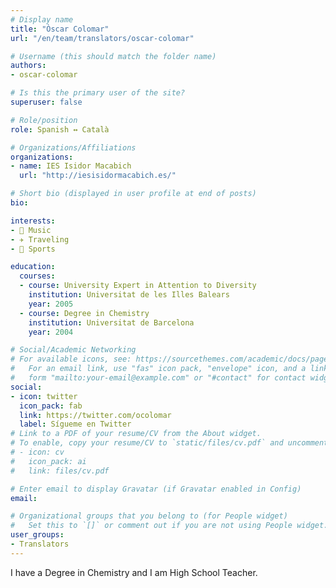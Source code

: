 ```yaml
---
# Display name
title: "Òscar Colomar"
url: "/en/team/translators/oscar-colomar"

# Username (this should match the folder name)
authors:
- oscar-colomar

# Is this the primary user of the site?
superuser: false

# Role/position
role: Spanish ↔️ Català

# Organizations/Affiliations
organizations:
- name: IES Isidor Macabich
  url: "http://iesisidormacabich.es/"

# Short bio (displayed in user profile at end of posts)
bio:

interests:
- 🎸 Music
- ✈️ Traveling
- 🏃 Sports

education:
  courses:
  - course: University Expert in Attention to Diversity
    institution: Universitat de les Illes Balears
    year: 2005
  - course: Degree in Chemistry
    institution: Universitat de Barcelona
    year: 2004

# Social/Academic Networking
# For available icons, see: https://sourcethemes.com/academic/docs/page-builder/#icons
#   For an email link, use "fas" icon pack, "envelope" icon, and a link in the
#   form "mailto:your-email@example.com" or "#contact" for contact widget.
social:
- icon: twitter
  icon_pack: fab
  link: https://twitter.com/ocolomar
  label: Sígueme en Twitter
# Link to a PDF of your resume/CV from the About widget.
# To enable, copy your resume/CV to `static/files/cv.pdf` and uncomment the lines below.
# - icon: cv
#   icon_pack: ai
#   link: files/cv.pdf

# Enter email to display Gravatar (if Gravatar enabled in Config)
email:

# Organizational groups that you belong to (for People widget)
#   Set this to `[]` or comment out if you are not using People widget.
user_groups:
- Translators
---
```


I have a Degree in Chemistry and I am High School Teacher.